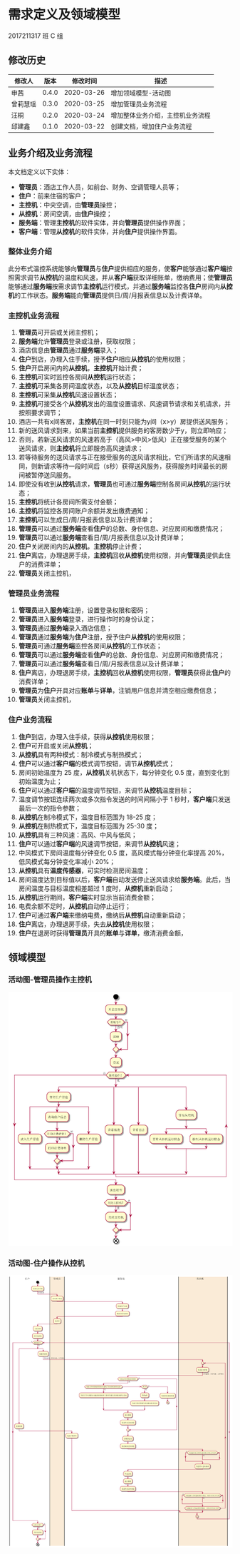 # 需求定义及领域模型

2017211317 班 C 组

## 修改历史

| 修改人 | 版本  | 修改时间   | 描述                       |
| ------ | ----- | ---------- | -------------------------- |
| 申茜   | 0.4.0 | 2020-03-26 | 增加领域模型-活动图        |
| 曾莉慧瑶 | 0.3.0 | 2020-03-25 | 增加管理员业务流程 |
| 汪桐 | 0.2.0 | 2020-03-24 | 增加整体业务介绍，主控机业务流程 |
| 邱建鑫 | 0.1.0 | 2020-03-22 | 创建文档，增加住户业务流程 |

## 业务介绍及业务流程

本文档定义以下实体：

- **管理员**：酒店工作人员，如前台、财务、空调管理人员等；
- **住户**：前来住宿的客户；
- **主控机**：中央空调，由**管理员**操控；
- **从控机**：房间空调，由**住户**操控；
- **服务端**：管理**主控机**的软件实体，并向**管理员**提供操作界面；
- **客户端**：管理**从控机**的软件实体，并向**住户**提供操作界面。

### 整体业务介绍

此分布式温控系统能够向**管理员**与**住户**提供相应的服务，使**客户**能够通过**客户端**按照需求调节**从控机**的温度和风速，并从**客户端**获取详细账单，缴纳费用；使**管理员**能够通过**服务端**按需求调节**主控机**运行模式，并通过**服务端**监控各**住户**房间内**从控机**的工作状态。**服务端**能向**管理员**提供日/周/月报表信息以及计费详单。

### 主控机业务流程

1. **管理员**可开启或关闭主控机；
2. **服务端**允许**管理员**登录或注册，获取权限；
3. 酒店信息由**管理员**通过**服务端**录入；
4. **住户**到店，办理入住手续，授予**住户**相应**从控机**的使用权限；
5. **住户**开启房间内的**从控机**，**主控机**开始计费；
6. **主控机**可实时监控各房间**从控机**运行状态；
7. **主控机**可采集各房间温度状态，以及**从控机**目标温度状态；
8. **主控机**可采集**从控机**风速设置状态；
9. **主控机**可接受各个**从控机**发出的温度设置请求、风速调节请求和关机请求，并按照要求调节；
10. 酒店一共有x间客房，**主控机**在同一时刻只能为y间（x>y）房提供送风服务；
11. 新的送风请求到来，如果当前**主控机**提供服务的客房数少于y，则立即响应；
12. 否则，若新送风请求的风速若高于（高风>中风>低风）正在接受服务的某个送风请求，则**主控机**将立即服务高风速请求；
13. 若等待服务的送风请求与正在接受服务的送风请求相比，它们所请求的风速相同，则新请求等待一段时间后（s秒）获得送风服务，获得服务时间最长的房间被暂停送风服务。
14. 即使没有收到**从控机**请求，**管理员**也可通过**服务端**控制各房间**从控机**的运行状态；
15. **主控机**将统计各房间所需支付金额；
16. **主控机**将监控各房间账户余额并发出缴费通知；
17. **主控机**可以生成日/周/月报表信息以及计费详单；
18. **管理员**可以通过**服务端**查看**住户**的总数、身份信息、对应房间和缴费情况；
19. **管理员**可以通过**服务端**查看日/周/月报表信息以及计费详单；
20. **住户**关闭房间内的**从控机**，**主控机**停止计费；
21. **住户**离店，办理退房手续，**主控机**回收**从控机**使用权限，并向**管理员**提供此住户的消费详单；
22. **管理员**关闭主控机，

### 管理员业务流程

1. **管理员**进入**服务端**注册，设置登录权限和密码；
2. **管理员**进入**服务端**登录，进行操作时的身份认定；
3. **管理员**通过**服务端**录入酒店信息；
4. **管理员**通过**服务端**为**住户**注册，授予住户**从控机**的使用权限；
5. **管理员**可通过**服务端**监控各房间**从控机**的工作状态；
6. **管理员**可以通过**服务端**查看**住户**的总数、身份信息、对应房间和缴费情况；
7. **管理员**可以通过**服务端**查看日/周/月报表信息以及计费详单；
8. **住户**离店，办理退房手续，**主控机**回收**从控机**使用权限，**管理员**获得此**住户**的消费详单；
9. **管理员**为**住户**开具对应**账单**与**详单**，注销用户信息并清空相应缴费信息；
10. **管理员**关闭主控机，

### 住户业务流程

1. **住户**到店，办理入住手续，获得**从控机**使用权限；
2. **住户**可开启或关闭**从控机**；
3. **从控机**具有两种模式：制冷模式与制热模式；
4. **住户**可以通过**客户端**的模式调节按钮，调节**从控机**模式；
5. 房间初始温度为 25 度，**从控机**关机状态下，每分钟变化 0.5 度，直到变化到初始温度为止；
6. **住户**可以通过**客户端**的温度调节按钮，来调节**从控机**温度目标；
7. 温度调节按钮连续两次或多次指令发送的时间间隔小于 1 秒时，**客户端**只发送最后一次的指令参数；
8. **从控机**在制冷模式下，温度目标范围为 18-25 度；
9. **从控机**在制热模式下，温度目标范围为 25-30 度；
10. **从控机**具有三种风速：高风、中风与低风；
11. **住户**可以通过**客户端**的风速调节按钮，来调节**从控机**风速；
12. 中风模式下房间温度每分钟变化 0.5 度，高风模式每分钟变化率提高 20%，低风模式每分钟变化率减小 20%；
13. **从控机**具有**温度传感器**，可实时检测房间温度；
14. 房间温度达到目标值以后，**客户端**自动发送停止送风请求给**服务端**。此后，当房间温度与目标温度相差超过 1 度时，**从控机**重新启动；
15. **从控机**运行期间，**客户端**实时显示当前消费金额；
16. 电费余额不足时，**从控机**自动停止运行；
17. **住户**可通过**客户端**来缴纳电费，缴纳后**从控机**自动重新启动；
18. **住户**离店，办理退房手续，失去**从控机**使用权限；
19. **住户**在退房时获得**管理员**开具的**账单**与**详单**，缴清消费金额，

## 领域模型

### 活动图-管理员操作主控机

![管理员操作主控机活动图](img/DM-AD1.png)

### 活动图-住户操作从控机

![住户操作从控机活动图](img/DM-AD2.png)
